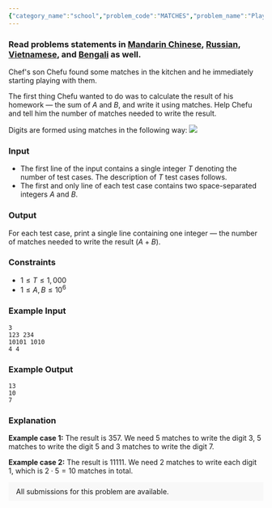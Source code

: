 ```yaml
---
{"category_name":"school","problem_code":"MATCHES","problem_name":"Playing with Matches","problemComponents":{"constraints":"","constraintsState":false,"subtasks":"","subtasksState":false,"inputFormat":"","inputFormatState":false,"outputFormat":"","outputFormatState":false,"sampleTestCases":{"0":{"id":1,"input":"3\r\n123 234\r\n10101 1010\r\n4 4","output":"13\r\n10\r\n7","explanation":"**Example case 1:** The result is $357$. We need $5$ matches to write the digit $3$, $5$ matches to write the digit $5$ and $3$ matches to write the digit $7$.\r\n\r\n**Example case 2:** The result is $11111$. We need $2$ matches to write each digit $1$, which is $2 \\cdot 5 = 10$ matches in total.","isDeleted":false}}},"video_editorial_url":"https://youtu.be/cwxAx4SRM5c","languages_supported":{"0":"CPP14","1":"C","2":"JAVA","3":"PYTH 3.6","4":"PYTH","5":"PYP3","6":"CS2","7":"ADA","8":"PYPY","9":"TEXT","10":"PAS fpc","11":"NODEJS","12":"RUBY","13":"PHP","14":"GO","15":"HASK","16":"TCL","17":"PERL","18":"SCALA","19":"LUA","20":"kotlin","21":"BASH","22":"JS","23":"LISP sbcl","24":"rust","25":"PAS gpc","26":"BF","27":"CLOJ","28":"R","29":"D","30":"CAML","31":"FORT","32":"ASM","33":"swift","34":"FS","35":"WSPC","36":"LISP clisp","37":"SQL","38":"SCM guile","39":"PERL6","40":"ERL","41":"CLPS","42":"ICK","43":"NICE","44":"PRLG","45":"ICON","46":"COB","47":"SCM chicken","48":"PIKE","49":"SCM qobi","50":"ST","51":"NEM"},"max_timelimit":1,"source_sizelimit":50000,"problem_author":"kingofnumbers","problem_tester":"","date_added":"22-09-2019","tags":{"0":"cakewalk","1":"cook110","2":"kingofnumbers","3":"taran_1407"},"problem_difficulty_level":"Cakewalk","best_tag":"","editorial_url":"https://discuss.codechef.com/problems/MATCHES","time":{"view_start_date":1104528600,"submit_start_date":1104528600,"visible_start_date":1104528600,"end_date":1735669800},"is_direct_submittable":false,"problemDiscussURL":"https://discuss.codechef.com/search?q=MATCHES","is_proctored":false,"visitedContests":{},"layout":"problem"}
---
```

### Read problems statements in [Mandarin Chinese](https://www.codechef.com/download/translated/COOK110/mandarin/MATCHES.pdf), [Russian](https://www.codechef.com/download/translated/COOK110/russian/MATCHES.pdf), [Vietnamese](https://www.codechef.com/download/translated/COOK110/vietnamese/MATCHES.pdf), and [Bengali](https://www.codechef.com/download/translated/COOK110/bengali/MATCHES.pdf) as well.

Chef's son Chefu found some matches in the kitchen and he immediately starting playing with them.

The first thing Chefu wanted to do was to calculate the result of his homework — the sum of $A$ and $B$, and write it using matches. Help Chefu and tell him the number of matches needed to write the result.

Digits are formed using matches in the following way:
![](https://codechef_shared.s3.amazonaws.com/download/Images/COOK110/MATCHES/97JCfQw.gif)

### Input
- The first line of the input contains a single integer $T$ denoting the number of test cases. The description of $T$ test cases follows.
- The first and only line of each test case contains two space-separated integers $A$ and $B$.

### Output
For each test case, print a single line containing one integer — the number of matches needed to write the result ($A+B$).

### Constraints
- $1 \le T \le 1,000$
- $1 \le A, B \le 10^6$

### Example Input
```
3
123 234
10101 1010
4 4
```

### Example Output
```
13
10
7
```
	
### Explanation
**Example case 1:** The result is $357$. We need $5$ matches to write the digit $3$, $5$ matches to write the digit $5$ and $3$ matches to write the digit $7$.

**Example case 2:** The result is $11111$. We need $2$ matches to write each digit $1$, which is $2 \cdot 5 = 10$ matches in total.

<aside style='background: #f8f8f8;padding: 10px 15px;'><div>All submissions for this problem are available.</div></aside>